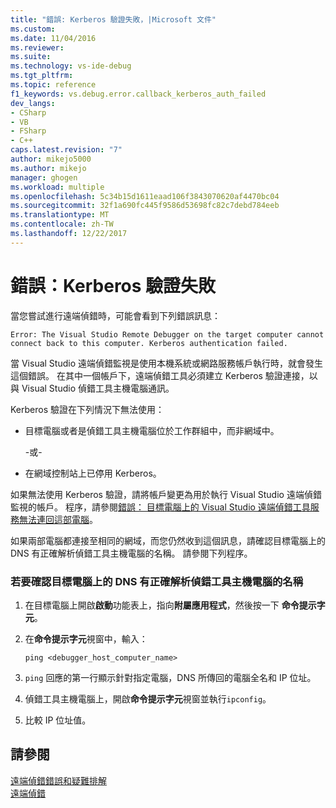 ```yaml
---
title: "錯誤: Kerberos 驗證失敗，|Microsoft 文件"
ms.custom: 
ms.date: 11/04/2016
ms.reviewer: 
ms.suite: 
ms.technology: vs-ide-debug
ms.tgt_pltfrm: 
ms.topic: reference
f1_keywords: vs.debug.error.callback_kerberos_auth_failed
dev_langs:
- CSharp
- VB
- FSharp
- C++
caps.latest.revision: "7"
author: mikejo5000
ms.author: mikejo
manager: ghogen
ms.workload: multiple
ms.openlocfilehash: 5c34b15d1611eaad106f3843070620af4470bc04
ms.sourcegitcommit: 32f1a690fc445f9586d53698fc82c7debd784eeb
ms.translationtype: MT
ms.contentlocale: zh-TW
ms.lasthandoff: 12/22/2017
---
```

# <a name="error-kerberos-authentication-failed"></a>錯誤：Kerberos 驗證失敗
當您嘗試進行遠端偵錯時，可能會看到下列錯誤訊息：  
  
```  
Error: The Visual Studio Remote Debugger on the target computer cannot connect back to this computer. Kerberos authentication failed.  
```  
  
 當 Visual Studio 遠端偵錯監視是使用本機系統或網路服務帳戶執行時，就會發生這個錯誤。 在其中一個帳戶下，遠端偵錯工具必須建立 Kerberos 驗證連接，以與 Visual Studio 偵錯工具主機電腦通訊。  
  
 Kerberos 驗證在下列情況下無法使用：  
  
-   目標電腦或者是偵錯工具主機電腦位於工作群組中，而非網域中。  
  
     \-或-  
  
-   在網域控制站上已停用 Kerberos。  
  
 如果無法使用 Kerberos 驗證，請將帳戶變更為用於執行 Visual Studio 遠端偵錯監視的帳戶。 程序，請參閱[錯誤： 目標電腦上的 Visual Studio 遠端偵錯工具服務無法連回這部電腦](../debugger/error-the-visual-studio-remote-debugger-service-on-the-target-computer-cannot-connect-back-to-this-computer.md)。  
  
 如果兩部電腦都連接至相同的網域，而您仍然收到這個訊息，請確認目標電腦上的 DNS 有正確解析偵錯工具主機電腦的名稱。 請參閱下列程序。  
  
### <a name="to-verify-that-dns-on-the-target-computer-is-correctly-resolving-the-debugger-host-computer-name"></a>若要確認目標電腦上的 DNS 有正確解析偵錯工具主機電腦的名稱  
  
1.  在目標電腦上開啟**啟動**功能表上，指向**附屬應用程式**，然後按一下 **命令提示字元**。  
  
2.  在**命令提示字元**視窗中，輸入：  
  
    ```  
    ping <debugger_host_computer_name>  
    ```  
  
3.  `ping` 回應的第一行顯示針對指定電腦，DNS 所傳回的電腦全名和 IP 位址。  
  
4.  偵錯工具主機電腦上，開啟**命令提示字元**視窗並執行`ipconfig`。  
  
5.  比較 IP 位址值。  
  
## <a name="see-also"></a>請參閱  
 [遠端偵錯錯誤和疑難排解](../debugger/remote-debugging-errors-and-troubleshooting.md)   
 [遠端偵錯](../debugger/remote-debugging.md)
